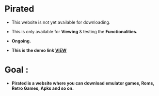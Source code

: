# Pirated

 - This website is not yet available for downloading. 

 - This is only available for <b>Viewing</b> & testing the <b>Functionalities<b>.

 - Ongoing.

 - This is the demo link <a href="https://jinshin19.github.io/Pirated/"><b>VIEW</b></a>

# Goal :
- Pirated is a website where you can download emulator games, Roms, Retro Games, Apks and so on.